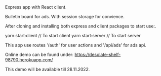 Express app with React client.

Bulletin board for ads.
With session storage for convience.

After cloning and installing both express and client packages to start use:.

yarn start:client // To start client
yarn start:server // To start server

This app use routes '/auth' for user actions
and '/api/ads' for ads api.

Online demo can be found under:
https://desolate-shelf-98790.herokuapp.com/

This demo will be available till 28.11.2022.
